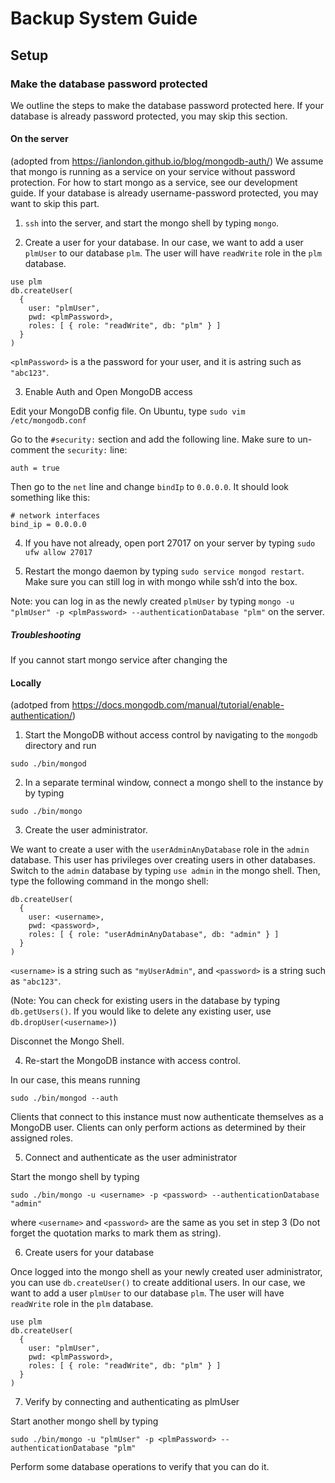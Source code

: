 # Backup System Guide

## Setup

### Make the database password protected

We outline the steps to make the database password protected here. If your database is already password protected, you may skip this section. 

#### On the server
(adopted from https://ianlondon.github.io/blog/mongodb-auth/)
We assume that mongo is running as a service on your service without password protection. For how to start mongo as a service, see our development guide. If your database is already username-password protected, you may want to skip this part.

1. `ssh` into the server, and start the mongo shell by typing `mongo`.

2. Create a user for your database. In our case, we want to add a user `plmUser` to our database `plm`. The user will have `readWrite` role in the `plm` database.

```
use plm
db.createUser(
  {
    user: "plmUser",
    pwd: <plmPassword>,
    roles: [ { role: "readWrite", db: "plm" } ]
  }
)
```

`<plmPassword>` is a the password for your user, and it is astring such as `"abc123"`.

3. Enable Auth and Open MongoDB access

Edit your MongoDB config file. On Ubuntu, type `sudo vim /etc/mongodb.conf`

Go to the `#security:` section and add the following line. Make sure to un-comment the `security:` line:

```
auth = true
```

Then go to the `net` line and change `bindIp` to `0.0.0.0`. It should look something like this:

```
# network interfaces
bind_ip = 0.0.0.0
``` 

4. If you have not already, open port 27017 on your server by typing `sudo ufw allow 27017`

5. Restart the mongo daemon by typing `sudo service mongod restart`. Make sure you can still log in with mongo while ssh’d into the box.

Note: you can log in as the newly created `plmUser` by typing `mongo -u "plmUser" -p <plmPassword> --authenticationDatabase "plm"` on the server.

##### Troubleshooting 

If you cannot start mongo service after changing the 

#### Locally 

(adotped from https://docs.mongodb.com/manual/tutorial/enable-authentication/)

1. Start the MongoDB without access control by navigating to the `mongodb` directory and run

```
sudo ./bin/mongod
```

2. In a separate terminal window, connect a mongo shell to the instance by by typing

```
sudo ./bin/mongo
```

3. Create the user administrator. 

We want to create a user with the `userAdminAnyDatabase` role in the `admin` database. This user has privileges over creating users in other databases. Switch to the `admin` database by typing `use admin` in the mongo shell. Then, type the following command in the mongo shell:

```
db.createUser(
  {
    user: <username>,
    pwd: <password>,
    roles: [ { role: "userAdminAnyDatabase", db: "admin" } ]
  }
)
```

`<username>` is a string such as `"myUserAdmin"`, and `<password>` is a string such as `"abc123"`.

(Note: You can check for existing users in the database by typing `db.getUsers()`. If you would like to delete any existing user, use `db.dropUser(<username>)`)

Disconnet the Mongo Shell.

4. Re-start the MongoDB instance with access control.

In our case, this means running

```
sudo ./bin/mongod --auth
```

Clients that connect to this instance must now authenticate themselves as a MongoDB user. Clients can only perform actions as determined by their assigned roles.

5. Connect and authenticate as the user administrator

Start the mongo shell by typing 

```
sudo ./bin/mongo -u <username> -p <password> --authenticationDatabase "admin"
```

where `<username>` and `<password>` are the same as you set in step 3 (Do not forget the quotation marks to mark them as string).

6. Create users for your database

Once logged into the mongo shell as your newly created user administrator, you can use `db.createUser()` to create additional users. In our case, we want to add a user `plmUser` to our database `plm`. The user will have `readWrite` role in the `plm` database.

```
use plm
db.createUser(
  {
    user: "plmUser",
    pwd: <plmPassword>,
    roles: [ { role: "readWrite", db: "plm" } ]
  }
)
```

7. Verify by connecting and authenticating as plmUser

Start another mongo shell by typing 

```
sudo ./bin/mongo -u "plmUser" -p <plmPassword> --authenticationDatabase "plm"
```

Perform some database operations to verify that you can do it.


